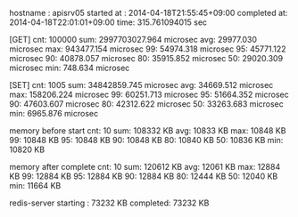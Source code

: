 hostname    : apisrv05
started at  : 2014-04-18T21:55:45+09:00
completed at: 2014-04-18T22:01:01+09:00
time: 315.761094015 sec

[GET]
cnt: 100000
sum: 2997703027.964 microsec
avg: 29977.030 microsec
max: 943477.154 microsec
 99: 54974.318 microsec
 95: 45771.122 microsec
 90: 40878.057 microsec
 80: 35915.852 microsec
 50: 29020.309 microsec
min:   748.634 microsec

[SET]
cnt: 1005
sum: 34842859.745 microsec
avg: 34669.512 microsec
max: 158206.224 microsec
 99: 60251.713 microsec
 95: 51664.352 microsec
 90: 47603.607 microsec
 80: 42312.622 microsec
 50: 33263.683 microsec
min:  6965.876 microsec

memory before start
cnt: 10
sum: 108332 KB
avg: 10833 KB
max: 10848 KB
 99: 10848 KB
 95: 10848 KB
 90: 10848 KB
 80: 10840 KB
 50: 10836 KB
min: 10820 KB

memory after complete
cnt: 10
sum: 120612 KB
avg: 12061 KB
max: 12884 KB
 99: 12884 KB
 95: 12884 KB
 90: 12884 KB
 80: 12444 KB
 50: 12040 KB
min: 11664 KB

redis-server
starting : 73232 KB
completed: 73232 KB

